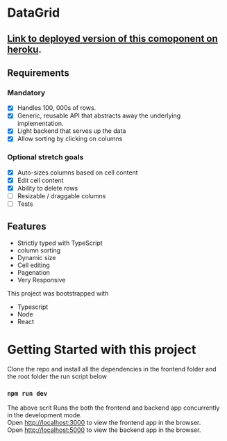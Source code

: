 # DataGrid

## [Link to deployed version of this comoponent on heroku](https://klas-datagrid.herokuapp.com/).

## Requirements

### Mandatory

- [x] Handles 100, 000s of rows.
- [x] Generic, reusable API that abstracts away the underlying implementation.
- [x] Light backend that serves up the data
- [x] Allow sorting by clicking on columns

### Optional stretch goals

- [x] Auto-sizes columns based on cell content
- [x] Edit cell content
- [x] Ability to delete rows
- [ ] Resizable / draggable columns
- [ ] Tests

## Features

- Strictly typed with TypeScript
- column sorting
- Dynamic size
- Cell editing
- Pagenation
- Very Responsive

This project was bootstrapped with

- Typescript
- Node
- React

# Getting Started with this project

Clone the repo and install all the dependencies in the frontend folder and the root folder the run script below

### `npm run dev`

The above scrit Runs the both the frontend and backend app concurrently in the development mode.\
Open [http://localhost:3000](http://localhost:3000) to view the frontend app in the browser.\
Open [http://localhost:5000](http://localhost:3000) to view the backend app in the browser.
